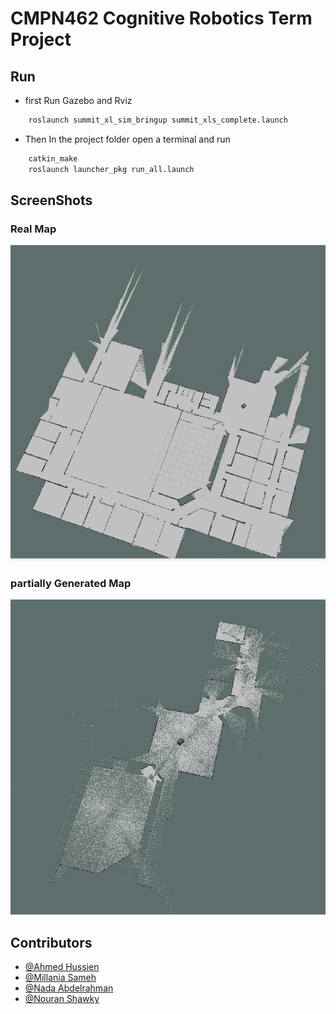 # CMPN462 Cognitive Robotics Term Project

## Run
- first Run Gazebo and Rviz
```bash
    roslaunch summit_xl_sim_bringup summit_xls_complete.launch
```
- Then In the project folder open a terminal and run
```bash
    catkin_make
    roslaunch launcher_pkg run_all.launch
 ```

 ## ScreenShots

### Real Map
![Real Map](imgs/Map.png)

### partially Generated Map 
![Our Map](imgs/ourMap.png)

## Contributors

- [@Ahmed Hussien](https://www.github.com/Ahmedh12)
- [@Millania Sameh](https://www.github.com/millaniaSameh)
- [@Nada Abdelrahman](https://www.github.com/nadaabdelgayed)
- [@Nouran Shawky]()

